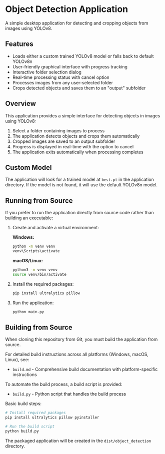 # Object Detection Application

A simple desktop application for detecting and cropping objects from images using YOLOv8.

## Features

- Loads either a custom trained YOLOv8 model or falls back to default YOLOv8n
- User-friendly graphical interface with progress tracking
- Interactive folder selection dialog
- Real-time processing status with cancel option
- Processes images from any user-selected folder
- Crops detected objects and saves them to an "output" subfolder

## Overview

This application provides a simple interface for detecting objects in images using YOLOv8:

1. Select a folder containing images to process
2. The application detects objects and crops them automatically
3. Cropped images are saved to an output subfolder
4. Progress is displayed in real-time with the option to cancel
5. The application exits automatically when processing completes

## Custom Model

The application will look for a trained model at `best.pt` in the application directory. If the model is not found, it will use the default YOLOv8n model.

## Running from Source

If you prefer to run the application directly from source code rather than building an executable:

1. Create and activate a virtual environment:

   **Windows:**

   ```cmd
   python -m venv venv
   venv\Scripts\activate
   ```

   **macOS/Linux:**

   ```bash
   python3 -m venv venv
   source venv/bin/activate
   ```

2. Install the required packages:

   ```bash
   pip install ultralytics pillow
   ```

3. Run the application:
   ```bash
   python main.py
   ```

## Building from Source

When cloning this repository from Git, you must build the application from source.

For detailed build instructions across all platforms (Windows, macOS, Linux), see:

- `build.md` - Comprehensive build documentation with platform-specific instructions

To automate the build process, a build script is provided:

- `build.py` - Python script that handles the build process

Basic build steps:

```bash
# Install required packages
pip install ultralytics pillow pyinstaller

# Run the build script
python build.py
```

The packaged application will be created in the `dist/object_detection` directory.
